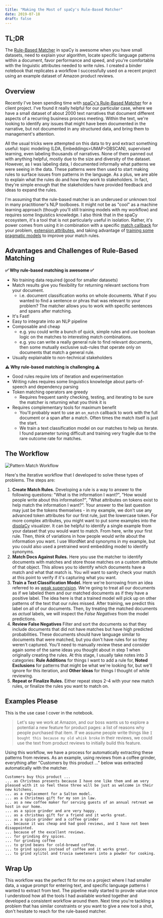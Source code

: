 ```yaml
---
title: "Making the Most of spaCy's Rule-Based Matcher"
date: 2019-07-18
draft: false
---
```

<meta name="twitter:card" content="summary">
<meta name="twitter:site" content="@pmbaumgartner">
<meta name="twitter:creator" content="@pmbaumgartner">
<meta name="twitter:title" content="Making the Most of spaCy's Rule-Based Matcher">
<meta name="twitter:description" content="A workflow for solving problems requiring extraction of specific language patterns from documents.">
<meta name="twitter:image" content="https://i.postimg.cc/Vv18XQ7z/Pattern-Match-4.png">

## TL;DR
The [Rule-Based Matcher](https://spacy.io/usage/rule-based-matching) in spaCy is awesome when you have small datasets, need to explain your algorithm, locate specific language patterns within a document, favor performance and speed, and you're comfortable with the linguistic attributes needed to write rules. I created a binder notebook that replicates a workflow I successfully used on a recent project using an example dataset of Amazon product reviews.

## Overview
Recently I've been spending time with [spaCy's Rule-Based Matcher](https://spacy.io/usage/rule-based-matching) for a client project. I've found it really helpful for our particular case, where we have a small dataset of about 2000 text narratives that document different aspects of a recurring business process meeting. Within the text, we're looking to identify any issues that might have been documented in the narrative, but not documented in any structured data, and bring them to management's attention.

All the usual tricks were attempted on this data to try and extract something useful: topic modeling (LDA, Embeddings>UMAP>DBSCAN), supervised learning, even labeling thousands of narratives. None of them panned out with anything helpful, mostly due to the size and diversity of the dataset. However, as I was labeling data, I documented informally what patterns we were seeing in the data. These patterns were then used to start making rules to surface issues from patterns in the language. As a plus, we are able to explain what the rules do and how they work to stakeholders. In fact, they're simple enough that the stakeholders have provided feedback and ideas to expand the rules.

I'm assuming that the rule-based matcher is an underused or unknown tool in many practitioner's NLP toolboxes. It might not be as "cool" as a machine learning approach (though you'll still training models with my workflow) and requires some linguistics knowledge. I also think that in the spaCy ecosystem, it's a tool that is not particularly useful in isolation. Rather, it's power comes from using it in combination with a specific [match callback](https://spacy.io/usage/rule-based-matching#on_match) for your problem, [extension attributes](https://spacy.io/usage/processing-pipelines#custom-components-attributes), and taking advantage of [training some pragmatic models](https://spacy.io/usage/training#textcat) to improve your match rules.

## Advantages and Challenges of Rule-Based Matching

**✅ Why rule-based matching is awesome ✅**

- No training data required (good for smaller datasets)
- Match results give you flexibility for returning relevant sections from your document.
    - i.e. document classification works on whole documents. What if you wanted to find a sentence or phras that was relevant to your problem? The matcher allows you to work with specific sentences and spans after matching.
- It's Fast!
- Easy to integrate into an NLP pipeline
- Composable and cheap
  - e.g. you could write a bunch of quick, simple rules and use boolean logic on the matches to interesting match combinations.
  - e.g. you can write a really general rule to find relevant documents, then some mutually exclusive sub-rules that operate only on documents that match a general rule.
- Usually explainable to non-technical stakeholders

    
**⚠️ Why rule-based matching is challenging ⚠️**

- Good rules require lots of iteration and experimentation
- Writing rules requires some linguistics knowledge about parts-of-speech and dependency parsing
- Token matching operators are greedy
  - Requires frequent sanity checking, testing, and iterating to be sure the matcher is returning what you think it is
- Requires complementary tools for maximum benefit
  - You'll probably want to use an `on_match` callback to work with the full document or a span after a match. Often times the match itself is just the start.
  - We train a text classification model on our matches to help us iterate. I found parameter tuning difficult and training very fragile due to the rare outcome rate for matches.

## The Workflow
![Pattern Match Workflow](https://i.postimg.cc/Vv18XQ7z/Pattern-Match-4.png)

Here's the iterative workflow that I developed to solve these types of problems. The steps are:

1. **Create Match Rules.** Developing a rule is a way to answer to the following questions: "What is the information I want?", "How would people write about this information?", "What attributes on tokens exist to help match the information I want?". Your answer to the last question may just be the tokens themselves - in my example, we don't use any advanced token attributes for our first rule, just the lowercase token. For more complex attributes, you might want to put some examples into the [displaCy](https://explosion.ai/demos/displacy) visualizer. It can be helpful to identify a single example from your dataset that you would want to match. From here, write your first rule. Then, think of variations in how people would write about the information you want. I use WordNet and synonyms in my example, but you could also used a pretrained word embedding model to identify synonyms. 
2. **Match Docs Against Rules.** Here you use the matcher to identify documents with matches and store those matches on a custom attribute of that object. This allows you to identify which documents have a match and what that match is. You will want to sanity check your match at this point to verify if it's capturing what you want.
3. **Train a Text Classification Model.** Here we're borrowing from an idea referred to as [weak supervision](http://ai.stanford.edu/blog/weak-supervision/). We're going to treat all our documents as if we labeled them and our matched documents as if they have a positive label. The idea here is that a trained model will pick up on other patterns of the text that our rules missed. After training, we predict this label on all of our documents. Then, by treating the matched documents as *actual* labels, we will inspect the *False Negatives* from the model predictions.
4. **Review False Negatives** Filter and sort the documents so that they include documents that did not have matches but have high predicted probabilities. These documents should have language similar to documents that were matched, but you don't have rules for so they weren't captured. You'll need to manually review these and consider again some of the same ideas you thought about in step 1 when originally creating the rules. At this stage, I usually take notes into 3 categories: **Rule Additions** for things I want to add a rule for, **Noted Exclusions** for patterns that might be what we're looking for, but we'll ignore for this iteration, and **Other Ideas** for things I thought of while reviewing.
5. **Repeat or Finalize Rules.** Either repeat steps 2-4 with your new match rules, or finalize the rules you want to match on.


## Examples Please
This is the use case I cover in the notebook.

> Let's say we work at Amazon, and our boss wants us to explore a potential a new feature for product pages: a list of reasons why people purchased that item. If we assume people write things like `I bought this because my old whisk broke` in their reviews, we could use the text from product reviews to initially build this feature.

Using this workflow, we have a process for automatically extracting these patterns from reviews. As an example, using reviews from a coffee grinder, everything after "Customers by this product ..." below was extracted automatically with the matcher.

```
Customers buy this product ...
... as Christmas presents because I have one like them and am very pleased with it so feel these three will be just as welcome in their new kitchens.
... as a replacement for a Salton model.
... as a Christmas gift for my son in law.  
... as a new coffee maker for serving guests of an annual retreat we host in our home.  
... as a spice grinder and are very happy.  
... as a christmas gift for a friend and it works great.
... as a spice grinder and a coffee grinder
... because it was cheap and had good reviews, and I have not been disappointed.
... because of the excellent reviews. 
... for grinding dry spices.
... for grinding coffee
... to grind beans for cold-brewed coffee.  
... to grind spices instead of coffee and it works great.  
... to grind xylitol and truvia sweeteners into a powder for cooking.
```

## Wrap Up
This workflow was the perfect fit for me on a project where I had smaller data, a vague prompt for entering text, and specific language patterns I wanted to extract from text. The pipeline really started to provde value once I understood how all the tools I had available worked together and developed a consistent workflow around them. Next time you're tackling a problem that has similar constraints or you want to give a new tool a shot, don't hesitate to reach for the rule-based matcher.